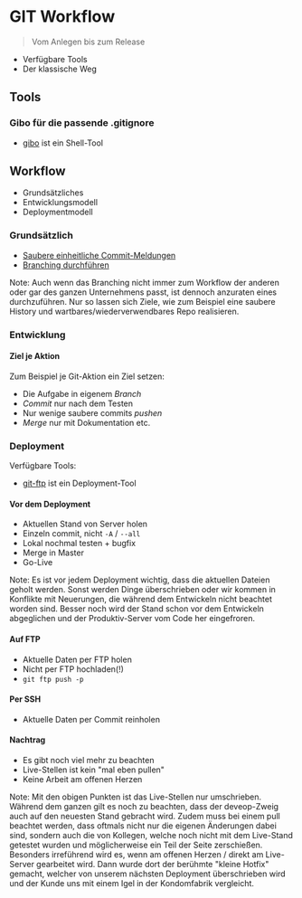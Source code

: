 # GIT Workflow

> Vom Anlegen bis zum Release


- Verfügbare Tools
- Der klassische Weg


## Tools


### Gibo für die passende .gitignore


- [gibo](https://github.com/simonwhitaker/gibo) ist ein Shell-Tool



## Workflow

- Grundsätzliches
- Entwicklungsmodell
- Deploymentmodell


### Grundsätzlich

 - [Saubere einheitliche Commit-Meldungen](https://gist.github.com/sourcerer-mike/9629666)
 - [Branching durchführen](http://nvie.com/posts/a-successful-git-branching-model/)
 
Note:
Auch wenn das Branching nicht immer zum Workflow der anderen
oder gar des ganzen Unternehmens passt,
ist dennoch anzuraten eines durchzuführen.
Nur so lassen sich Ziele,
wie zum Beispiel eine saubere History
und wartbares/wiederverwendbares Repo realisieren.


### Entwicklung


#### Ziel je Aktion

Zum Beispiel je Git-Aktion ein Ziel setzen:

- Die Aufgabe in eigenem *Branch*
- *Commit* nur nach dem Testen
- Nur wenige saubere commits *pushen*
- *Merge* nur mit Dokumentation etc.


### Deployment


Verfügbare Tools:

- [git-ftp](https://github.com/simonwhitaker/gibo) ist ein Deployment-Tool


#### Vor dem Deployment

- Aktuellen Stand von Server holen
- Einzeln commit, nicht `-A` / `--all`
- Lokal nochmal testen + bugfix
- Merge in Master
- Go-Live

Note: Es ist vor jedem Deployment wichtig,
dass die aktuellen Dateien geholt werden.
Sonst werden Dinge überschrieben
oder wir kommen in Konflikte mit Neuerungen,
die während dem Entwickeln nicht beachtet worden sind.
Besser noch wird der Stand schon vor dem Entwickeln abgeglichen
und der Produktiv-Server vom Code her eingefroren.


#### Auf FTP

- Aktuelle Daten per FTP holen
- Nicht per FTP hochladen(!)
- `git ftp push -p`


#### Per SSH

- Aktuelle Daten per Commit reinholen

#### Nachtrag

- Es gibt noch viel mehr zu beachten
- Live-Stellen ist kein "mal eben pullen"
- Keine Arbeit am offenen Herzen

Note: Mit den obigen Punkten ist das Live-Stellen nur umschrieben.
Während dem ganzen gilt es noch zu beachten,
dass der deveop-Zweig auch auf den neuesten Stand gebracht wird.
Zudem muss bei einem pull beachtet werden,
dass oftmals nicht nur die eigenen Änderungen dabei sind,
sondern auch die von Kollegen,
welche noch nicht mit dem Live-Stand getestet wurden
und möglicherweise ein Teil der Seite zerschießen.
Besonders irreführend wird es,
wenn am offenen Herzen / direkt am Live-Server gearbeitet wird.
Dann wurde dort der berühmte "kleine Hotfix" gemacht,
welcher von unserem nächsten Deployment überschrieben wird
und der Kunde uns mit einem Igel in der Kondomfabrik vergleicht.
